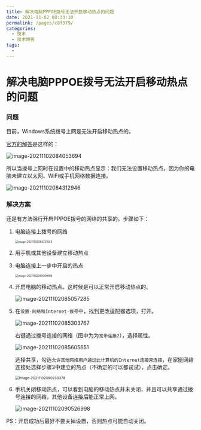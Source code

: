 ```yaml
---
title: 解决电脑PPPOE拨号无法开启移动热点的问题
date: 2021-11-02 08:33:10
permalink: /pages/c8f379/
categories:
  - 技术
  - 技术博客
tags:
  - 
---
```

# 解决电脑PPPOE拨号无法开启移动热点的问题

### 问题

目前，Windows系统拨号上网是无法开启移动热点的。

[官方的解答](https://answers.microsoft.com/zh-hans/windows/forum/all/win10%E5%AE%BD%E5%B8%A6%E8%BF%9E%E6%8E%A5%E6%AD%A3/7d059265-3018-4622-b79a-105648ba5ddb)是这样的：

![image-20211102084053694](https://cdn.jsdelivr.net/gh/Master-Frank/Image-hosting/img/20211102084100.png)

所以当拨号上网时在设置中的移动热点显示：我们无法设置移动热点，因为你的电脑未建立以太网、WiFi或手机网络数据连接。

![image-20211102084312946](https://cdn.jsdelivr.net/gh/Master-Frank/Image-hosting/img/20211102084313.png)

### 解决方案

还是有方法强行开启PPPOE拨号的网络的共享的。步骤如下：

1. 电脑连接上拨号的网络

   <img src="https://cdn.jsdelivr.net/gh/Master-Frank/Image-hosting/img/20211102084721.png" alt="image-20211102084721643" style="zoom:50%;" />

2. 用手机或其他设备建立移动热点

3. 电脑连接上一步中开启的热点

   <img src="https://cdn.jsdelivr.net/gh/Master-Frank/Image-hosting/img/20211102085009.png" alt="image-20211102085009169" style="zoom:50%;" />

4. 开启电脑的移动热点。这时候是可以正常开启移动热点的。

   ![image-20211102085057285](https://cdn.jsdelivr.net/gh/Master-Frank/Image-hosting/img/20211102085057.png)

5. 在`设置-网络和Internet-拨号`中，找到更改适配器选项，打开。

   ![image-20211102085303767](https://cdn.jsdelivr.net/gh/Master-Frank/Image-hosting/img/20211102085303.png)

   右键通过拨号连接的网络（图中为为`宽带连接2`），选择属性。

   ![image-20211102085605651](https://cdn.jsdelivr.net/gh/Master-Frank/Image-hosting/img/20211102085605.png)

   选择共享，勾选`允许其他网络用户通过此计算机的Internet连接来连接`，在家挺网络连接处选择步骤3中建立的热点（不确定的可以都试试），点击确定。

   <img src="C:/Users/materzhang/AppData/Roaming/Typora/typora-user-images/image-20211102090233378.png" alt="image-20211102090233378" style="zoom:67%;" />

6. 手机关闭移动热点，可以看到电脑的移动热点并未关闭，并且可以共享通过拨号连接的网络，其他设备连接后能正常上网。

   ![image-20211102090526998](https://cdn.jsdelivr.net/gh/Master-Frank/Image-hosting/img/20211102090527.png)


PS：开启成功后最好不要关掉设置，否则热点可能自动关闭。
